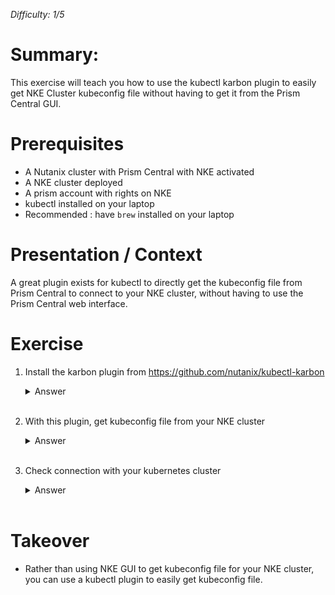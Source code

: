_Difficulty: 1/5_

# Summary:

This exercise will teach you how to use the kubectl karbon plugin to easily get NKE Cluster kubeconfig file without having to get it from the Prism Central GUI.

# Prerequisites

- A Nutanix cluster with Prism Central with NKE activated
- A NKE cluster deployed
- A prism account with rights on NKE
- kubectl installed on your laptop
- Recommended : have `brew` installed on your laptop

# Presentation / Context

A great plugin exists for kubectl to directly get the kubeconfig file from Prism Central to connect to your NKE cluster, without having to use the Prism Central web interface.

# Exercise

1. Install the karbon plugin from https://github.com/nutanix/kubectl-karbon
   <details>
   <summary>Answer</summary>

   > 1. Look at the installation options on the github repo, and choose the prefered one
   > 1. Install the plugin. For example `brew install nutanix/tap/kubectl-karbon`

   </details><br>

1. With this plugin, get kubeconfig file from your NKE cluster
   <details>
   <summary>Answer</summary>

   > 1. Execute command `kubectl kargon login --server <Prism Central IP or FQDN> --username <your user>`
   >
   >    Note: you can also use
   >
   >    - `--insecure` if your PC does not have valid certificate
   >    - `--force` if you already have an old kubeconfig file
   >    - `--kubie` to use kubeconfig file with [kubie](https://github.com/sbstp/kubie)
   >
   > 1. Enter your password when prompted
   > 1. Select your cluster name with arrows up and down
   >
   >    Note: you can also enter some characters to filter cluster list
   >
   > 1. Validate with 'Enter' key
   > 1. Your kubeconfig file is now downloaded and applied (for this session shell only)

   </details><br>

1. Check connection with your kubernetes cluster
   <details>
   <summary>Answer</summary>

   > 1. Launch any kubectl command. For example : `kubectl cluster-info`
   > 1. If you get an answer, your are good !

   </details><br>

# Takeover

- Rather than using NKE GUI to get kubeconfig file for your NKE cluster, you can use a kubectl plugin to easily get kubeconfig file.
